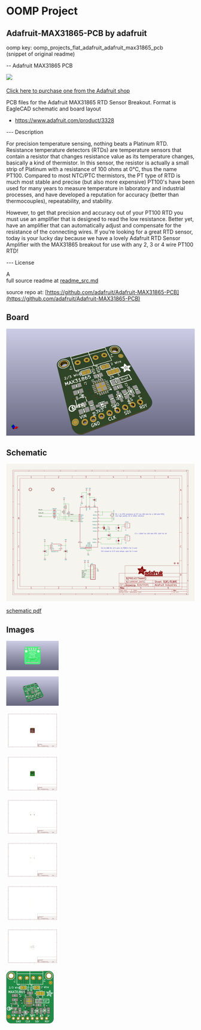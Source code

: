 # OOMP Project  
## Adafruit-MAX31865-PCB  by adafruit  
  
oomp key: oomp_projects_flat_adafruit_adafruit_max31865_pcb  
(snippet of original readme)  
  
-- Adafruit MAX31865 PCB  
  
<a href="http://www.adafruit.com/products/3328"><img src="assets/image.jpg?raw=true" width="500px"><br/>  
Click here to purchase one from the Adafruit shop</a>  
  
PCB files for the Adafruit MAX31865 RTD Sensor Breakout. Format is EagleCAD schematic and board layout  
* https://www.adafruit.com/product/3328  
  
--- Description  
  
For precision temperature sensing, nothing beats a Platinum RTD. Resistance temperature detectors (RTDs) are temperature sensors that contain a resistor that changes resistance value as its temperature changes, basically a kind of thermistor. In this sensor, the resistor is actually a small strip of Platinum with a resistance of 100 ohms at 0°C, thus the name PT100. Compared to most NTC/PTC thermistors, the PT type of RTD is much most stable and precise (but also more expensive) PT100's have been used for many years to measure temperature in laboratory and industrial processes, and have developed a reputation for accuracy (better than thermocouples), repeatability, and stability.   
  
However, to get that precision and accuracy out of your PT100 RTD you must use an amplifier that is designed to read the low resistance. Better yet, have an amplifier that can automatically adjust and compensate for the resistance of the connecting wires. If you're looking for a great RTD sensor, today is your lucky day because we have a lovely Adafruit RTD Sensor Amplifier with the MAX31865 breakout for use with any 2, 3 or 4 wire PT100 RTD!  
  
--- License  
  
A  
  full source readme at [readme_src.md](readme_src.md)  
  
source repo at: [https://github.com/adafruit/Adafruit-MAX31865-PCB](https://github.com/adafruit/Adafruit-MAX31865-PCB)  
## Board  
  
[![working_3d.png](working_3d_600.png)](working_3d.png)  
## Schematic  
  
[![working_schematic.png](working_schematic_600.png)](working_schematic.png)  
  
[schematic pdf](working_schematic.pdf)  
## Images  
  
[![working_3D_bottom.png](working_3D_bottom_140.png)](working_3D_bottom.png)  
  
[![working_3D_top.png](working_3D_top_140.png)](working_3D_top.png)  
  
[![working_assembly_page_01.png](working_assembly_page_01_140.png)](working_assembly_page_01.png)  
  
[![working_assembly_page_02.png](working_assembly_page_02_140.png)](working_assembly_page_02.png)  
  
[![working_assembly_page_03.png](working_assembly_page_03_140.png)](working_assembly_page_03.png)  
  
[![working_assembly_page_04.png](working_assembly_page_04_140.png)](working_assembly_page_04.png)  
  
[![working_assembly_page_05.png](working_assembly_page_05_140.png)](working_assembly_page_05.png)  
  
[![working_assembly_page_06.png](working_assembly_page_06_140.png)](working_assembly_page_06.png)  
  
[![working_top.png](working_top_140.png)](working_top.png)  
